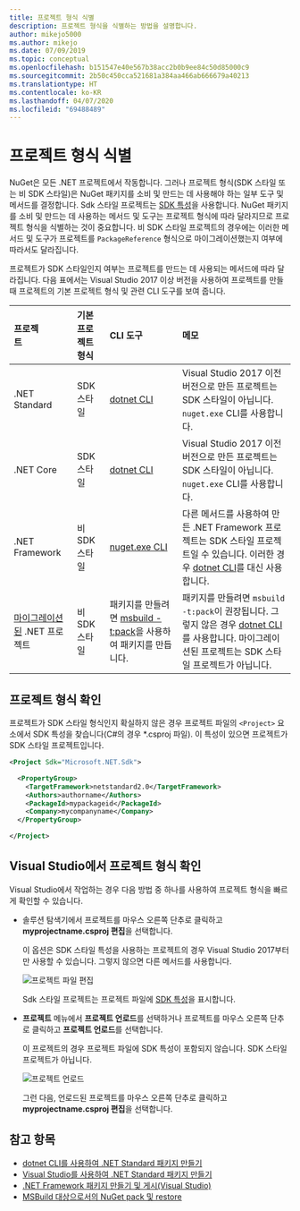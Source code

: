 ```yaml
---
title: 프로젝트 형식 식별
description: 프로젝트 형식을 식별하는 방법을 설명합니다.
author: mikejo5000
ms.author: mikejo
ms.date: 07/09/2019
ms.topic: conceptual
ms.openlocfilehash: b151547e40e567b38acc2b0b9ee84c50d85000c9
ms.sourcegitcommit: 2b50c450cca521681a384aa466ab666679a40213
ms.translationtype: HT
ms.contentlocale: ko-KR
ms.lasthandoff: 04/07/2020
ms.locfileid: "69488489"
---
```

# <a name="identify-the-project-format"></a>프로젝트 형식 식별

NuGet은 모든 .NET 프로젝트에서 작동합니다. 그러나 프로젝트 형식(SDK 스타일 또는 비 SDK 스타일)은 NuGet 패키지를 소비 및 만드는 데 사용해야 하는 일부 도구 및 메서드를 결정합니다. Sdk 스타일 프로젝트는 [SDK 특성](/dotnet/core/tools/csproj#additions)을 사용합니다. NuGet 패키지를 소비 및 만드는 데 사용하는 메서드 및 도구는 프로젝트 형식에 따라 달라지므로 프로젝트 형식을 식별하는 것이 중요합니다. 비 SDK 스타일 프로젝트의 경우에는 이러한 메서드 및 도구가 프로젝트를 `PackageReference` 형식으로 마이그레이션했는지 여부에 따라서도 달라집니다.

프로젝트가 SDK 스타일인지 여부는 프로젝트를 만드는 데 사용되는 메서드에 따라 달라집니다. 다음 표에서는 Visual Studio 2017 이상 버전을 사용하여 프로젝트를 만들 때 프로젝트의 기본 프로젝트 형식 및 관련 CLI 도구를 보여 줍니다.

| 프로젝트&nbsp;&nbsp;&nbsp;&nbsp;&nbsp;&nbsp;&nbsp;&nbsp;&nbsp;&nbsp;&nbsp;&nbsp;&nbsp;&nbsp; | 기본 프로젝트 형식 | CLI 도구&nbsp;&nbsp;&nbsp;&nbsp;&nbsp;&nbsp;&nbsp;&nbsp;&nbsp; | 메모 |
|:------------- |:-------------|:-----|:-----|
| .NET Standard | SDK 스타일 | [dotnet CLI](../install-nuget-client-tools.md#dotnetexe-cli) | Visual Studio 2017 이전 버전으로 만든 프로젝트는 SDK 스타일이 아닙니다. `nuget.exe` CLI를 사용합니다. |
| .NET Core | SDK 스타일 | [dotnet CLI](../install-nuget-client-tools.md#dotnetexe-cli) | Visual Studio 2017 이전 버전으로 만든 프로젝트는 SDK 스타일이 아닙니다. `nuget.exe` CLI를 사용합니다. |
| .NET Framework | 비 SDK 스타일 | [nuget.exe CLI](../install-nuget-client-tools.md#nugetexe-cli) | 다른 메서드를 사용하여 만든 .NET Framework 프로젝트는 SDK 스타일 프로젝트일 수 있습니다. 이러한 경우 [dotnet CLI](../install-nuget-client-tools.md#dotnetexe-cli)를 대신 사용합니다. |
| [마이그레이션된](../consume-packages/migrate-packages-config-to-package-reference.md) .NET 프로젝트 | 비 SDK 스타일| 패키지를 만들려면 [msbuild -t:pack](../consume-packages/migrate-packages-config-to-package-reference.md#create-a-package-after-migration)을 사용하여 패키지를 만듭니다. | 패키지를 만들려면 `msbuild -t:pack`이 권장됩니다. 그렇지 않은 경우 [dotnet CLI](../install-nuget-client-tools.md#dotnetexe-cli)를 사용합니다. 마이그레이션된 프로젝트는 SDK 스타일 프로젝트가 아닙니다. |

## <a name="check-the-project-format"></a>프로젝트 형식 확인

프로젝트가 SDK 스타일 형식인지 확실하지 않은 경우 프로젝트 파일의 `<Project>` 요소에서 SDK 특성을 찾습니다(C#의 경우 *.csproj 파일). 이 특성이 있으면 프로젝트가 SDK 스타일 프로젝트입니다.

```xml
<Project Sdk="Microsoft.NET.Sdk">

  <PropertyGroup>
    <TargetFramework>netstandard2.0</TargetFramework>
    <Authors>authorname</Authors>
    <PackageId>mypackageid</PackageId>
    <Company>mycompanyname</Company>
  </PropertyGroup>

</Project>
```

## <a name="check-the-project-format-in-visual-studio"></a>Visual Studio에서 프로젝트 형식 확인

Visual Studio에서 작업하는 경우 다음 방법 중 하나를 사용하여 프로젝트 형식을 빠르게 확인할 수 있습니다.

- 솔루션 탐색기에서 프로젝트를 마우스 오른쪽 단추로 클릭하고 **myprojectname.csproj 편집**을 선택합니다.

   이 옵션은 SDK 스타일 특성을 사용하는 프로젝트의 경우 Visual Studio 2017부터만 사용할 수 있습니다. 그렇지 않으면 다른 메서드를 사용합니다.

   ![프로젝트 파일 편집](media/edit-project-file.png)

   Sdk 스타일 프로젝트는 프로젝트 파일에 [SDK 특성](/dotnet/core/tools/csproj#additions)을 표시합니다.
   
- **프로젝트** 메뉴에서 **프로젝트 언로드**를 선택하거나 프로젝트를 마우스 오른쪽 단추로 클릭하고 **프로젝트 언로드**를 선택합니다.

   이 프로젝트의 경우 프로젝트 파일에 SDK 특성이 포함되지 않습니다. SDK 스타일 프로젝트가 아닙니다.

   ![프로젝트 언로드](media/unload-project.png)

   그런 다음, 언로드된 프로젝트를 마우스 오른쪽 단추로 클릭하고 **myprojectname.csproj 편집**을 선택합니다.

## <a name="see-also"></a>참고 항목

- [dotnet CLI를 사용하여 .NET Standard 패키지 만들기](../quickstart/create-and-publish-a-package-using-the-dotnet-cli.md)
- [Visual Studio를 사용하여 .NET Standard 패키지 만들기](../quickstart/create-and-publish-a-package-using-visual-studio.md)
- [.NET Framework 패키지 만들기 및 게시(Visual Studio)](../quickstart/create-and-publish-a-package-using-visual-studio-net-framework.md)
- [MSBuild 대상으로서의 NuGet pack 및 restore](../reference/msbuild-targets.md)
